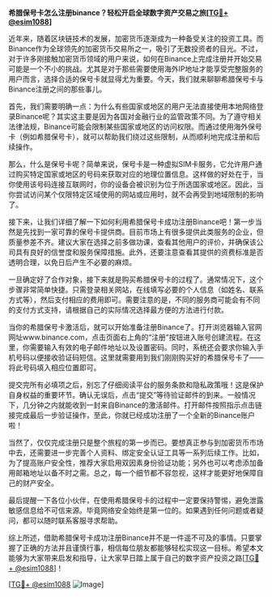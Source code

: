 **希腊保号卡怎么注册binance？轻松开启全球数字资产交易之旅[[TG💪+ @esim1088](https://t.me/s/esim1088)]**

近年来，随着区块链技术的发展，加密货币逐渐成为一种备受关注的投资工具。而Binance作为全球领先的加密货币交易所之一，吸引了无数投资者的目光。不过，对于许多刚接触加密货币领域的用户来说，如何在Binance上完成注册并开始交易可能是一个不小的挑战。尤其是对于那些需要使用海外IP地址才能享受完整服务的用户而言，选择合适的保号卡就显得尤为重要。今天，我们就来聊聊希腊保号卡与Binance注册之间的那些事儿。

首先，我们需要明确一点：为什么有些国家或地区的用户无法直接使用本地网络登录Binance呢？其实这主要是因为各国对金融行业的监管政策不同。为了遵守相关法律法规，Binance可能会限制某些国家或地区的访问权限。而通过使用海外保号卡（例如希腊保号卡），就可以帮助我们绕过这些限制，从而顺利地完成注册和后续操作。

那么，什么是保号卡呢？简单来说，保号卡是一种虚拟SIM卡服务，它允许用户通过购买特定国家或地区的号码来获取对应的地理位置信息。这样做的好处在于，当你使用该号码连接互联网时，你的设备会被识别为位于所选国家或地区。因此，当你尝试访问某个仅限特定区域使用的网站或应用时，就不会再受到地域限制的影响了。

接下来，让我们详细了解一下如何利用希腊保号卡成功注册Binance吧！第一步当然是先找到一家可靠的保号卡提供商。目前市场上有很多提供此类服务的企业，但质量参差不齐。建议大家在选择之前多做功课，查看其他用户的评价，并确保该公司具有良好的信誉度和服务保障措施。此外，还要注意查看其提供的资费标准是否透明合理，以免日后产生不必要的麻烦。

一旦确定好了合作对象，接下来就是购买希腊保号卡的过程了。通常情况下，这个步骤非常简单快捷。只需登录相关网站，在线填写必要的个人信息（如姓名、联系方式等），然后支付相应的费用即可。需要注意的是，不同的服务商可能会有不同的支付方式支持，请根据自己的实际情况选择最方便的方法进行付款。

当你的希腊保号卡激活后，就可以开始准备注册Binance了。打开浏览器输入官网网址www.binance.com，点击页面右上角的“注册”按钮进入账号创建流程。在这里，你需要输入有效的电子邮件地址以及设置密码。同时，系统还会要求你输入手机号码以便接收验证码短信。这里就需要用到我们刚刚购买好的希腊保号卡了——将此号码填入相应位置即可。

提交完所有必填项之后，别忘了仔细阅读平台的服务条款和隐私政策哦！这是保护自身权益的重要环节。确认无误后，点击“提交”等待验证邮件的到来。一般情况下，几分钟之内就能收到一封来自Binance的激活邮件。打开邮件按照指示点击链接完成最后一步验证操作，至此，你就已经成功注册了一个全新的Binance账户啦！

当然了，仅仅完成注册只是整个旅程的第一步而已。要想真正参与到加密货币市场中去，还需要进一步完善个人资料、绑定安全认证工具等一系列后续工作。比如，为了提高账户安全性，推荐大家启用双因素身份验证功能；另外也可以考虑添加备用邮箱地址以备不时之需。总之，每一个细节都不容忽视，这样才能更好地保障自己的财产安全。

最后提醒一下各位小伙伴，在使用希腊保号卡的过程中一定要保持警惕，避免泄露敏感信息给不可信来源。毕竟网络安全始终是第一位的。如果遇到任何问题或者疑问，都可以随时联系客服寻求帮助。

综上所述，借助希腊保号卡成功注册Binance并不是一件遥不可及的事情。只要掌握了正确的方法并且谨慎行事，相信每位朋友都能够轻松实现这一目标。希望本文能够为大家带来启发和指导，让大家早日踏上属于自己的数字资产投资之路[[TG💪+ @esim1088](https://t.me/s/esim1088)]！

[[TG💪+ @esim1088](https://t.me/s/esim1088) ![Image](https://i.postimg.cc/4NQfJmqS/Snipaste-2025-05-13-00-14-12.png)]